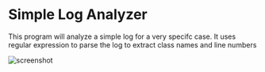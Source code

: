 # Simple Log Analyzer
This program will analyze a simple log for a very specifc case.
It uses regular expression to parse the log to extract class names and line numbers

![screenshot](https://user-images.githubusercontent.com/9623964/35583810-f3cd980a-05a7-11e8-9c9d-644799fa7b46.PNG)


